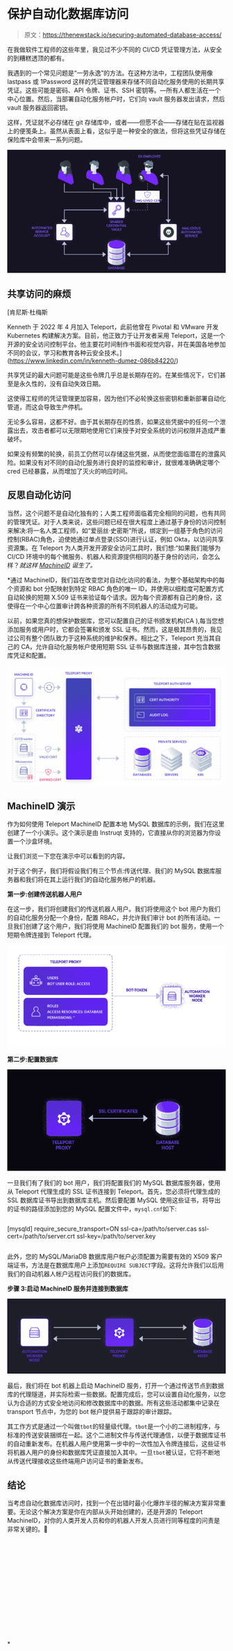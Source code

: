 # 保护自动化数据库访问

> 原文：<https://thenewstack.io/securing-automated-database-access/>

在我做软件工程师的这些年里，我见过不少不同的 CI/CD 凭证管理方法，从安全的到糟糕透顶的都有。

我遇到的一个常见问题是“一劳永逸”的方法。在这种方法中，工程团队使用像 lastpass 或 1Password 这样的凭证管理器来存储不同自动化服务使用的长期共享凭证。这些可能是密码、API 令牌、证书、SSH 密钥等。—所有人都生活在一个中心位置。然后，当部署自动化服务帐户时，它们向 vault 服务器发出请求，然后 vault 服务器返回密钥。

这样，凭证就不必存储在 git 存储库中，或者——但愿不会——存储在贴在监视器上的便笺条上。虽然从表面上看，这似乎是一种安全的做法，但将这些凭证存储在保险库中会带来一系列问题。

![](img/134185f8ae6c1ac294b25b6a7cb10285.png)

## **共享访问的麻烦**

 [肯尼斯·杜梅斯

Kenneth 于 2022 年 4 月加入 Teleport，此前他曾在 Pivotal 和 VMware 开发 Kubernetes 构建解决方案。目前，他正致力于让开发者采用 Teleport，这是一个开源的安全访问控制平台。他主要花时间制作书面和视觉内容，并在美国各地参加不同的会议，学习和教育各种云安全技术。](https://www.linkedin.com/in/kenneth-dumez-086b84220/) 

共享凭证的最大问题可能是这些令牌几乎总是长期存在的。在某些情况下，它们甚至是永久性的，没有自动失效日期。

这使得工程师的凭证管理更加容易，因为他们不必轮换这些密钥和重新部署自动化管道，而这会导致生产停机。

无论多么容易，这都不好。由于其长期存在的性质，如果这些凭据中的任何一个泄露出去，攻击者都可以无限期地使用它们来授予对安全系统的访问权限并造成严重破坏。

如果没有频繁的轮换，前员工仍然可以存储这些凭据，从而使您面临潜在的泄露风险。如果没有对不同的自动化服务进行良好的监控和审计，就很难准确确定哪个 cred 已经暴露，从而增加了灭火的响应时间。

## **反思自动化访问**

当然，这个问题不是自动化独有的；人类工程师面临着完全相同的问题，也有共同的管理凭证。对于人类来说，这些问题已经在很大程度上通过基于身份的访问控制来解决:将一名人类工程师，如“爱丽丝·史密斯”所说，绑定到一组基于角色的访问控制(RBAC)角色，迫使她通过单点登录(SSO)进行认证，例如 Okta，以访问共享资源集。在 Teleport 为人类开发开源安全访问工具时，我们想:“如果我们能够为 CI/CD 环境中的每个微服务、机器人和资源提供相同的基于身份的访问，会怎么样？*就这样 [MachineID](https://goteleport.com/use-cases/machine-to-machine-access/) 诞生了。*

 *通过 MachineID，我们旨在改变您对自动化访问的看法，为整个基础架构中的每个资源和 bot 分配映射到特定 RBAC 角色的唯一 ID，并使用以细粒度可配置方式自动轮换的短期 X.509 证书来验证每个请求。因为每个资源都有自己的身份，这使得在一个中心位置审计跨各种资源的所有不同机器人的活动成为可能。

以前，如果您真的想保护数据库，您可以配置自己的证书颁发机构(CA ),每当您想添加服务或用户时，它都会签署和颁发 SSL 证书。然而，这是极其昂贵的，我见过公司有整个团队致力于这种系统的维护和保养。相比之下，Teleport 充当其自己的 CA，允许自动化服务帐户使用短期 SSL 证书与数据库连接，其中包含数据库凭证和配置。

![](img/5d7a562d4a1f82a89892926986693894.png)

## **MachineID 演示**

作为如何使用 Teleport MachineID 配置本地 MySQL 数据库的示例，我们在这里创建了一个小演示。这个演示是由 Instruqt 支持的，它直接从你的浏览器为你设置一个沙盒环境。

让我们浏览一下您在演示中可以看到的内容。

对于这个例子，我们将假设我们有三个节点:传送代理、我们的 MySQL 数据库服务器和我们将在其上运行我们的自动化服务帐户的机器。

**第一步:创建传送机器人用户**

在这一步，我们将创建我们的传送机器人用户。我们将使用这个 bot 用户为我们的自动化服务分配一个身份，配置 RBAC，并允许我们审计 bot 的所有活动。一旦我们创建了这个用户，我们将使用 MachineID 配置我们的 bot 服务，使用一个短期令牌连接到 Teleport 代理。

![](img/b68495a5f14f67c366c5125ad2e5208b.png)

**第二步:配置数据库**

![](img/6608a33764a2649ae8b0affccf4eca20.png)

一旦我们有了我们的 bot 用户，我们将配置我们的 MySQL 数据库服务器，使用从 Teleport 代理生成的 SSL 证书连接到 Teleport。首先，您必须将代理生成的 SSL 数据库证书导出到数据库主机。然后要配置 MySQL 使用这些证书，将导出的证书的路径添加到您的 MySQL 配置文件中，`mysql.cnf`如下:

```
```
[mysqld]
require_secure_transport=ON
ssl-ca=/path/to/server.cas
ssl-cert=/path/to/server.crt
ssl-key=/path/to/server.key
```

```

此外，您的 MySQL/MariaDB 数据库用户帐户必须配置为需要有效的 X509 客户端证书，方法是在数据库用户上添加`REQUIRE SUBJECT`字段。这将允许我们以后用我们的自动机器人帐户远程访问我们的数据库。

**步骤 3:启动 MachineID 服务并连接到数据库**

![](img/65bd34f788889d537159c6c8e4e7f15a.png)

最后，我们将在 bot 机器上启动 MachineID 服务，打开一个通过传送节点到数据库的代理隧道，并实际检索一些数据。配置完成后，您可以设置自动化服务，以您认为合适的方式安全地访问和修改数据库中的数据。所有这些活动都集中记录在 transport 节点中，为您的 bot 帐户提供易于跟踪的审计跟踪。

其工作方式是通过一个叫做`tbot`的轻量级代理。`tbot`是一个小的二进制程序，与标准的传送安装捆绑在一起。这个二进制文件与传送代理通信，以便于数据库证书的自动重新发布。在机器人用户使用第一步中的一次性加入令牌连接后，这些证书将机器人用户的身份和数据库凭证直接加入其中。一旦`tbot`被认证，它将不断地从传送代理接收这些终端用户访问证书的重新发布。

## **结论**

当考虑自动化数据库访问时，找到一个在出错时最小化爆炸半径的解决方案非常重要。无论这个解决方案是你在内部从头开始创建的，还是开源的 Teleport MachineID，对你的人类开发人员和你的机器人开发人员进行同等程度的问责是非常关键的。🤖

<svg xmlns:xlink="http://www.w3.org/1999/xlink" viewBox="0 0 68 31" version="1.1"><title>Group</title> <desc>Created with Sketch.</desc></svg>*